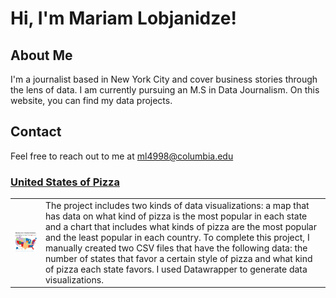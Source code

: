 # Hi, I'm Mariam Lobjanidze!

## About Me

I'm a journalist based in New York City and cover business stories through the lens of data. I am currently pursuing an M.S in Data Journalism. On this website, you can find my data projects. 

## Contact

Feel free to reach out to me at [ml4998@columbia.edu](mailto:ml4998@columbia.edu)





### [United States of Pizza](https://ml4998.github.io/Pizza-styles/)

<table>
  <tr>
    <!-- Image cell -->
    <td>
      <a href="https://ml4998.github.io/Pizza-styles/"><img src="map.png" alt="Description" width="300"/></a>
    </td>
    <!-- Text cell -->
    <td>
      The project includes two kinds of data visualizations: a map that has data on what kind of pizza is the most popular in each state and a chart that includes what kinds of pizza are the most popular and the least popular in each country. To complete this project, I manually created two CSV files that have the following data: the number of states that favor a certain style of pizza and what kind of pizza each state favors. I used Datawrapper to generate data visualizations.
    </td>
  </tr>
</table>






